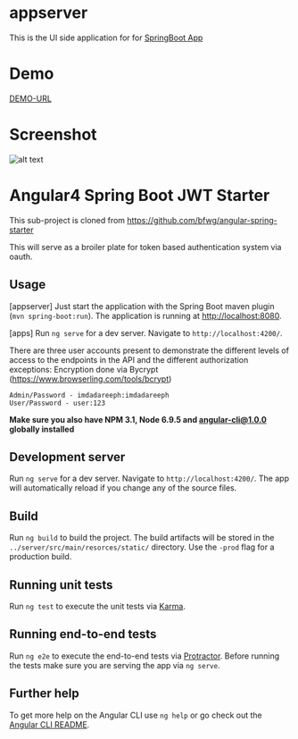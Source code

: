 # appserver
This is the UI side application for for [SpringBoot App](https://github.com/imdadareeph2016/appserver)

# Demo
[DEMO-URL](http://appserver-imdad.7e14.starter-us-west-2.openshiftapps.com/)

# Screenshot
![alt text](http://i65.tinypic.com/sxk4mv.jpg "preview2")



# Angular4 Spring Boot JWT Starter
This sub-project is cloned from https://github.com/bfwg/angular-spring-starter

This will serve as a broiler plate for token based authentication system via oauth.

## Usage
[appserver] Just start the application with the Spring Boot maven plugin (`mvn spring-boot:run`). The application is
running at [http://localhost:8080](http://localhost:8080).

[apps] Run `ng serve` for a dev server. Navigate to `http://localhost:4200/`.

There are three user accounts present to demonstrate the different levels of access to the endpoints in
the API and the different authorization exceptions: Encryption done via Bycrypt (https://www.browserling.com/tools/bcrypt)
```
Admin/Password - imdadareeph:imdadareeph
User/Password - user:123
```



**Make sure you also have NPM 3.1, Node 6.9.5 and angular-cli@1.0.0 globally installed**


## Development server

Run `ng serve` for a dev server. Navigate to `http://localhost:4200/`. The app will automatically reload if you change any of the source files.

## Build

Run `ng build` to build the project. The build artifacts will be stored in the `../server/src/main/resorces/static/` directory. Use the `-prod` flag for a production build.

## Running unit tests

Run `ng test` to execute the unit tests via [Karma](https://karma-runner.github.io).

## Running end-to-end tests

Run `ng e2e` to execute the end-to-end tests via [Protractor](http://www.protractortest.org/).
Before running the tests make sure you are serving the app via `ng serve`.

## Further help

To get more help on the Angular CLI use `ng help` or go check out the [Angular CLI README](https://github.com/angular/angular-cli/blob/master/README.md).
